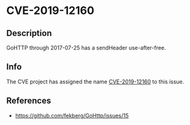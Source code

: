 # CVE-2019-12160
## Description
GoHTTP through 2017-07-25 has a sendHeader use-after-free.

## Info
The CVE project has assigned the name [CVE-2019-12160](https://nvd.nist.gov/vuln/detail/CVE-2019-12160) to this issue.

## References
- https://github.com/fekberg/GoHttp/issues/15